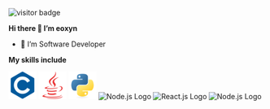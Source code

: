 ![visitor badge](https://visitor-badge.laobi.icu/badge?page_id=eoxyn.visitor-badge)

**Hi there 👋 I’m eoxyn**
 - 👀 I’m Software Developer

**My skills include**

<img src="https://raw.githubusercontent.com/devicons/devicon/master/icons/c/c-plain.svg" alt="C Logo" width="55" height="55"> <img src="https://raw.githubusercontent.com/devicons/devicon/master/icons/java/java-plain.svg" alt="Java Logo" width="55" height="55"> <img src="https://raw.githubusercontent.com/devicons/devicon/master/icons/python/python-original.svg" alt="Python Logo" width="55" height="55"> <img src="https://upload.wikimedia.org/wikipedia/commons/d/d9/Node.js_logo.svg" alt="Node.js Logo" width="70" height="70"> <img src="https://upload.wikimedia.org/wikipedia/commons/a/a7/React-icon.svg" alt="React.js Logo" width="55" height="55">
<img src="https://simpleicons.org/icons/node-dot-js.svg" alt="Node.js Logo" width="55" height="55">
